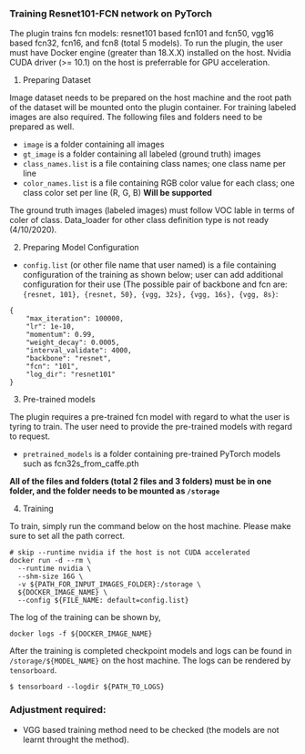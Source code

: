 ### Training Resnet101-FCN network on PyTorch
The plugin trains fcn models: resnet101 based fcn101 and fcn50, vgg16 based fcn32, fcn16, and fcn8 (total 5 models). To run the plugin, the user must have Docker engine (greater than 18.X.X) installed on the host. Nvidia CUDA driver (>= 10.1) on the host is preferrable for GPU acceleration.

1) Preparing Dataset

Image dataset needs to be prepared on the host machine and the root path of the dataset will be mounted onto the plugin container. For training labeled images are also required. The following files and folders need to be prepared as well.

- `image` is a folder containing all images
- `gt_image` is a folder containing all labeled (ground truth) images
- `class_names.list` is a file containing class names; one class name per line
- `color_names.list` is a file containing RGB color value for each class; one class color set per line (R, G, B) **Will be supported**

The ground truth images (labeled images) must follow VOC lable in terms of coler of class. Data_loader for other class definition type is not ready (4/10/2020).

2) Preparing Model Configuration

- `config.list` (or other file name that user named) is a file containing configuration of the training as shown below; user can add additional configuration for their use (The possible pair of backbone and fcn are: `{resnet, 101}, {resnet, 50}, {vgg, 32s}, {vgg, 16s}, {vgg, 8s}`:
```
{
    "max_iteration": 100000, 
    "lr": 1e-10, 
    "momentum": 0.99, 
    "weight_decay": 0.0005, 
    "interval_validate": 4000,
    "backbone": "resnet",
    "fcn": "101",
    "log_dir": "resnet101"
}
```

3) Pre-trained models

The plugin requires a pre-trained fcn model with regard to what the user is tyring to train. The user need to provide the pre-trained models with regard to request.

- `pretrained_models` is a folder containing pre-trained PyTorch models such as fcn32s_from_caffe.pth


**All of the files and folders (total 2 files and 3 folders) must be in one folder, and the folder needs to be mounted as `/storage`**


4) Training

To train, simply run the command below on the host machine. Please make sure to set all the path correct.


```
# skip --runtime nvidia if the host is not CUDA accelerated
docker run -d --rm \
  --runtime nvidia \
  --shm-size 16G \
  -v ${PATH_FOR_INPUT_IMAGES_FOLDER}:/storage \
  ${DOCKER_IMAGE_NAME} \
  --config ${FILE_NAME: default=config.list} 
```

The log of the training can be shown by,

```
docker logs -f ${DOCKER_IMAGE_NAME}
```

After the training is completed checkpoint models and logs can be found in `/storage/${MODEL_NAME}` on the host machine. The logs can be rendered by `tensorboard`.

```
$ tensorboard --logdir ${PATH_TO_LOGS}
```


### Adjustment required:

- VGG based training method need to be checked (the models are not learnt throught the method).

